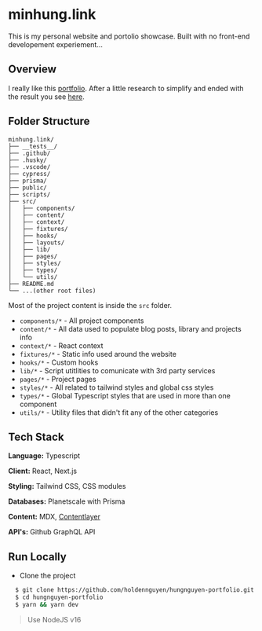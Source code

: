 # minhung.link

This is my personal website and portolio showcase. Built with no front-end developement experiement...

## Overview

I really like this [portfolio](https://github.com/sergiobarria/sergiobarria.com). After a little research to simplify and ended with the result you see [here](https:/minhung.link/).

## Folder Structure

```
minhung.link/
├── __tests__/
├── .github/
├── .husky/
├── .vscode/
├── cypress/
├── prisma/
├── public/
├── scripts/
├── src/
│   ├── components/
│   ├── content/
│   ├── context/
│   ├── fixtures/
│   ├── hooks/
│   ├── layouts/
│   ├── lib/
│   ├── pages/
│   ├── styles/
│   ├── types/
│   └── utils/
├── README.md
└── ...(other root files)
```

Most of the project content is inside the `src` folder.

- `components/*` - All project components
- `content/*` - All data used to populate blog posts, library and projects info
- `context/*` - React context
- `fixtures/*` - Static info used around the website
- `hooks/*` - Custom hooks
- `lib/*` - Script utitlities to comunicate with 3rd party services
- `pages/*` - Project pages
- `styles/*` - All related to tailwind styles and global css styles
- `types/*` - Global Typescript styles that are used in more than one component
- `utils/*` - Utility files that didn't fit any of the other categories

## Tech Stack

**Language:** Typescript

**Client:** React, Next.js

**Styling:** Tailwind CSS, CSS modules

**Databases:** Planetscale with Prisma

**Content:** MDX, [Contentlayer](https://github.com/contentlayerdev/contentlayer)

**API's:** Github GraphQL API

## Run Locally

- Clone the project

```bash
  $ git clone https://github.com/holdennguyen/hungnguyen-portfolio.git
  $ cd hungnguyen-portfolio
  $ yarn && yarn dev
```

> Use NodeJS v16
